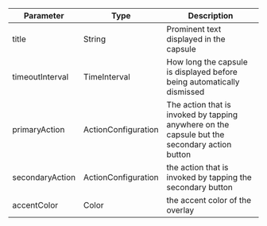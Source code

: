 | Parameter       | Type                | Description                                                                                   |
| --------------- | ------------------- | --------------------------------------------------------------------------------------------- |
| title           | String              | Prominent text displayed in the capsule                                                       |
| timeoutInterval | TimeInterval        | How long the capsule is displayed before being automatically dismissed                        |
| primaryAction   | ActionConfiguration | The action that is invoked by tapping anywhere on the capsule but the secondary action button |
| secondaryAction | ActionConfiguration | the action that is invoked by tapping the secondary button                                    |
| accentColor     | Color               | the accent color of the overlay                                                               |
